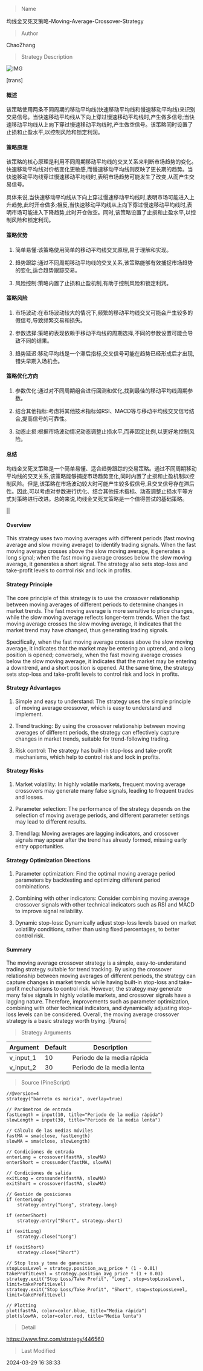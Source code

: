 
> Name

均线金叉死叉策略-Moving-Average-Crossover-Strategy

> Author

ChaoZhang

> Strategy Description

![IMG](https://www.fmz.com/upload/asset/e46afcc5ca935e6952.png)

[trans]
#### 概述

该策略使用两条不同周期的移动平均线(快速移动平均线和慢速移动平均线)来识别交易信号。当快速移动平均线从下向上穿过慢速移动平均线时,产生做多信号;当快速移动平均线从上向下穿过慢速移动平均线时,产生做空信号。该策略同时设置了止损和止盈水平,以控制风险和锁定利润。

#### 策略原理

该策略的核心原理是利用不同周期移动平均线的交叉关系来判断市场趋势的变化。快速移动平均线对价格变化更敏感,而慢速移动平均线则反映了更长期的趋势。当快速移动平均线穿过慢速移动平均线时,表明市场趋势可能发生了改变,从而产生交易信号。

具体来说,当快速移动平均线从下向上穿过慢速移动平均线时,表明市场可能进入上升趋势,此时开仓做多;相反,当快速移动平均线从上向下穿过慢速移动平均线时,表明市场可能进入下降趋势,此时开仓做空。同时,该策略设置了止损和止盈水平,以控制风险和锁定利润。

#### 策略优势

1. 简单易懂:该策略使用简单的移动平均线交叉原理,易于理解和实现。

2. 趋势跟踪:通过不同周期移动平均线的交叉关系,该策略能够有效捕捉市场趋势的变化,适合趋势跟踪交易。

3. 风险控制:策略内置了止损和止盈机制,有助于控制风险和锁定利润。

#### 策略风险

1. 市场波动:在市场波动较大的情况下,频繁的移动平均线交叉可能会产生较多的假信号,导致频繁交易和损失。

2. 参数选择:策略的表现依赖于移动平均线的周期选择,不同的参数设置可能会导致不同的结果。

3. 趋势延迟:移动平均线是一个滞后指标,交叉信号可能在趋势已经形成后才出现,错失早期入场机会。

#### 策略优化方向

1. 参数优化:通过对不同周期组合进行回测和优化,找到最佳的移动平均线周期参数。

2. 结合其他指标:考虑将其他技术指标如RSI、MACD等与移动平均线交叉信号结合,提高信号的可靠性。

3. 动态止损:根据市场波动情况动态调整止损水平,而非固定比例,以更好地控制风险。

#### 总结

均线金叉死叉策略是一个简单易懂、适合趋势跟踪的交易策略。通过不同周期移动平均线的交叉关系,该策略能够捕捉市场趋势变化,同时内置了止损和止盈机制以控制风险。但是,该策略在市场波动较大时可能产生较多假信号,且交叉信号存在滞后性。因此,可以考虑对参数进行优化、结合其他技术指标、动态调整止损水平等方式对策略进行改进。总的来说,均线金叉死叉策略是一个值得尝试的基础策略。

|| 

#### Overview

This strategy uses two moving averages with different periods (fast moving average and slow moving average) to identify trading signals. When the fast moving average crosses above the slow moving average, it generates a long signal; when the fast moving average crosses below the slow moving average, it generates a short signal. The strategy also sets stop-loss and take-profit levels to control risk and lock in profits.

#### Strategy Principle

The core principle of this strategy is to use the crossover relationship between moving averages of different periods to determine changes in market trends. The fast moving average is more sensitive to price changes, while the slow moving average reflects longer-term trends. When the fast moving average crosses the slow moving average, it indicates that the market trend may have changed, thus generating trading signals.

Specifically, when the fast moving average crosses above the slow moving average, it indicates that the market may be entering an uptrend, and a long position is opened; conversely, when the fast moving average crosses below the slow moving average, it indicates that the market may be entering a downtrend, and a short position is opened. At the same time, the strategy sets stop-loss and take-profit levels to control risk and lock in profits.

#### Strategy Advantages

1. Simple and easy to understand: The strategy uses the simple principle of moving average crossover, which is easy to understand and implement.

2. Trend tracking: By using the crossover relationship between moving averages of different periods, the strategy can effectively capture changes in market trends, suitable for trend-following trading.

3. Risk control: The strategy has built-in stop-loss and take-profit mechanisms, which help to control risk and lock in profits.

#### Strategy Risks

1. Market volatility: In highly volatile markets, frequent moving average crossovers may generate many false signals, leading to frequent trades and losses.

2. Parameter selection: The performance of the strategy depends on the selection of moving average periods, and different parameter settings may lead to different results.

3. Trend lag: Moving averages are lagging indicators, and crossover signals may appear after the trend has already formed, missing early entry opportunities.

#### Strategy Optimization Directions

1. Parameter optimization: Find the optimal moving average period parameters by backtesting and optimizing different period combinations.

2. Combining with other indicators: Consider combining moving average crossover signals with other technical indicators such as RSI and MACD to improve signal reliability.

3. Dynamic stop-loss: Dynamically adjust stop-loss levels based on market volatility conditions, rather than using fixed percentages, to better control risk.

#### Summary

The moving average crossover strategy is a simple, easy-to-understand trading strategy suitable for trend tracking. By using the crossover relationship between moving averages of different periods, the strategy can capture changes in market trends while having built-in stop-loss and take-profit mechanisms to control risk. However, the strategy may generate many false signals in highly volatile markets, and crossover signals have a lagging nature. Therefore, improvements such as parameter optimization, combining with other technical indicators, and dynamically adjusting stop-loss levels can be considered. Overall, the moving average crossover strategy is a basic strategy worth trying.
[/trans]

> Strategy Arguments



|Argument|Default|Description|
|----|----|----|
|v_input_1|10|Periodo de la media rápida|
|v_input_2|30|Periodo de la media lenta|


> Source (PineScript)

``` pinescript
//@version=4
strategy("barreto es marica", overlay=true)

// Parámetros de entrada
fastLength = input(10, title="Periodo de la media rápida")
slowLength = input(30, title="Periodo de la media lenta")

// Cálculo de las medias móviles
fastMA = sma(close, fastLength)
slowMA = sma(close, slowLength)

// Condiciones de entrada
enterLong = crossover(fastMA, slowMA)
enterShort = crossunder(fastMA, slowMA)

// Condiciones de salida
exitLong = crossunder(fastMA, slowMA)
exitShort = crossover(fastMA, slowMA)

// Gestión de posiciones
if (enterLong)
    strategy.entry("Long", strategy.long)

if (enterShort)
    strategy.entry("Short", strategy.short)

if (exitLong)
    strategy.close("Long")

if (exitShort)
    strategy.close("Short")

// Stop loss y toma de ganancias
stopLossLevel = strategy.position_avg_price * (1 - 0.01)
takeProfitLevel = strategy.position_avg_price * (1 + 0.03)
strategy.exit("Stop Loss/Take Profit", "Long", stop=stopLossLevel, limit=takeProfitLevel)
strategy.exit("Stop Loss/Take Profit", "Short", stop=stopLossLevel, limit=takeProfitLevel)

// Plotting
plot(fastMA, color=color.blue, title="Media rápida")
plot(slowMA, color=color.red, title="Media lenta")
```

> Detail

https://www.fmz.com/strategy/446560

> Last Modified

2024-03-29 16:38:33
